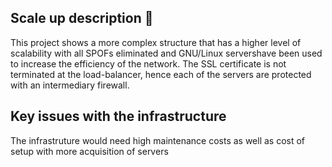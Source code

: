 
## Scale up description :dolphin:

This project shows a more complex structure that has a higher level of scalability with all SPOFs eliminated and GNU/Linux servershave been used to increase the efficiency of the network. The SSL certificate is not terminated at the load-balancer, hence each of the servers are protected with an intermediary firewall.

## Key issues with the infrastructure

The infrastruture would need high maintenance costs as well as cost of setup with more acquisition of servers
